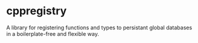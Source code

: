 cppregistry
===========

A library for registering functions and types to persistant global databases in a boilerplate-free and flexible way.
